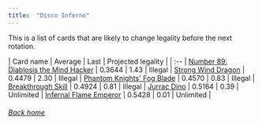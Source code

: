 ```yaml
---
title:  "Disco Inferno"
---
```


This is a list of cards that are likely to change legality before the next rotation.

| Card name | Average | Last | Projected legality |
| :-- |
[Number 89: Diablosis the Mind Hacker](https://db.ygoprodeck.com/card/?search=Number%2089:%20Diablosis%20the%20Mind%20Hacker) | 0.3644 | 1.43 | Illegal |
[Strong Wind Dragon](https://db.ygoprodeck.com/card/?search=Strong%20Wind%20Dragon) | 0.4479 | 2.30 | Illegal |
[Phantom Knights' Fog Blade](https://db.ygoprodeck.com/card/?search=Phantom%20Knights'%20Fog%20Blade) | 0.4570 | 0.83 | Illegal |
[Breakthrough Skill](https://db.ygoprodeck.com/card/?search=Breakthrough%20Skill) | 0.4924 | 0.81 | Illegal |
[Jurrac Dino](https://db.ygoprodeck.com/card/?search=Jurrac%20Dino) | 0.5164 | 0.39 | Unlimited |
[Infernal Flame Emperor](https://db.ygoprodeck.com/card/?search=Infernal%20Flame%20Emperor) | 0.5428 | 0.01 | Unlimited |

###### [Back home](index)